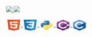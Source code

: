 <div>
  <a href="https://github.com/adnadotpy/">
  <img height="150em" src="https://github-readme-stats.vercel.app/api?username=adnadotpy&show_icons=true&theme=vue&include_all_commits=true&count_private=true"/>
  <img height="150em" src="https://github-readme-stats.vercel.app/api/top-langs/?username=adnadotpy&layout=compact&langs_count=7&theme=vue"/>
</div>
  <br>
<div>
  <img align="center" alt="Adna-HTML" height="30" width="40" src="https://raw.githubusercontent.com/devicons/devicon/master/icons/html5/html5-original.svg">
  <img align="center" alt="Adna-CSS" height="30" width="40" src="https://raw.githubusercontent.com/devicons/devicon/master/icons/css3/css3-original.svg">
  <img align="center" alt="Adna-Python" height="30" width="40" src="https://raw.githubusercontent.com/devicons/devicon/master/icons/python/python-original.svg">
  <img align="center" alt="Adna-Csharp" height="30" width="40" src="https://raw.githubusercontent.com/devicons/devicon/master/icons/csharp/csharp-original.svg">
  <img align="center" alt="Adna-C" height="30" width="40" src="https://raw.githubusercontent.com/devicons/devicon/master/icons/c/c-original.svg">
</div>
